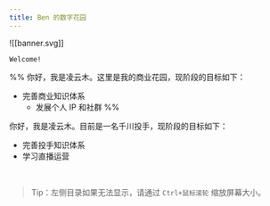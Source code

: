 ```yaml
---
title: Ben 的数字花园
---
```



![[banner.svg]]


```poetry
Welcome!
```

%%
你好，我是凌云木。这里是我的商业花园，现阶段的目标如下：

- 完善商业知识体系
	- 发展个人 IP 和社群
%%

你好，我是凌云木。目前是一名千川投手，现阶段的目标如下：

- 完善投手知识体系
- 学习直播运营

<br />

> Tip：左侧目录如果无法显示，请通过 `Ctrl+鼠标滚轮` 缩放屏幕大小。
